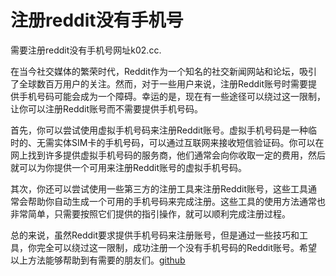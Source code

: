 # 注册reddit没有手机号

需要注册reddit没有手机号网址k02.cc.

在当今社交媒体的繁荣时代，Reddit作为一个知名的社交新闻网站和论坛，吸引了全球数百万用户的关注。然而，对于一些用户来说，注册Reddit账号时需要提供手机号码可能会成为一个障碍。幸运的是，现在有一些途径可以绕过这一限制，让你可以注册Reddit账号而不需要提供手机号码。

首先，你可以尝试使用虚拟手机号码来注册Reddit账号。虚拟手机号码是一种临时的、无需实体SIM卡的手机号码，可以通过互联网来接收短信验证码。你可以在网上找到许多提供虚拟手机号码的服务商，他们通常会向你收取一定的费用，然后就可以为你提供一个可用来注册Reddit账号的虚拟手机号码。

其次，你还可以尝试使用一些第三方的注册工具来注册Reddit账号，这些工具通常会帮助你自动生成一个可用的手机号码来完成注册。这些工具的使用方法通常也非常简单，只需要按照它们提供的指引操作，就可以顺利完成注册过程。

总的来说，虽然Reddit要求提供手机号码来注册账号，但是通过一些技巧和工具，你完全可以绕过这一限制，成功注册一个没有手机号码的Reddit账号。希望以上方法能够帮助到有需要的朋友们。[github](https://github.com)